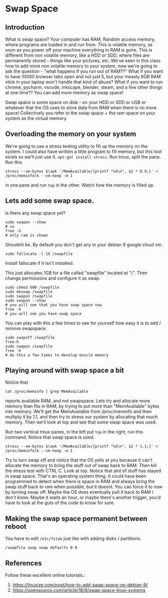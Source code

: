 # Swap Space
## Introduction
What is swap space? Your computer has RAM, Random access memory, where programs are loaded in and run from. This is volatile memory, as soon as you power off your machine everything in RAM is gone. This is different from non volatile memory, like a HDD or SDD, where files are permanently stored - things like your pictures, etc. We've seen in this class how to add more non volatile memory to your system, now we're going to ask the question - "what happens if you run out of RAM??" What if you want to have 10000 browser tabs open and not just 5, but your measly 8GB RAM stick in your laptop won't handle that kind of abuse? What if you want to run chrome, pycharm, vscode, inkscape, blender, steam, and a few other things at one time?? You can add more memory as swap space!

Swap space is some space on disk - on your HDD or SDD or USB or whatever that the OS uses to store data from RAM when  there is no more space! Collectively you refer to the swap space + the ram space on your system as the virtual memory.

## Overloading the memory on your system
We're going to use a stress testing utility to fill up the memory on the system. I could also have written a little program to fill memory, but this tool exists so we'll just use it. `apt-get install stress`.
Run tmux, split the pane. Run this 
```
stress --vm-bytes $(awk '/MemAvailable/{printf "%d\n", $2 * 0.9;}' < /proc/meminfo)k --vm-keep -m 1
```
in one pane and run `top` in the other. Watch how the memory is filled up.

## Lets add some swap space.
Is there any swap space yet?
```
sudo swapon --show
# no
free -h
# only ram is shown
```
Shouldnt be. By default you don't get any in your debian 9 google cloud vm.
```
sudo fallocate -l 1G /swapfile
```
Install fallocate if it isn't installed.

This just allocates 1GB for a file called "swapfile" located at "/". Then change permissions and configure it as swap.

```
sudo chmod 600 /swapfile
sudo mkswap /swapfile
sudo swapon /swapfile
sudo swapon --show 
# you will see that you have swap space now
free -h
# you will see you have swap space
```

You can play with this a few times to see for yourself how easy it is to add / remove swapspace.

```
sudo swapoff /swapfile
free-h
sudo swapon /swapfile
free -h
# do this a few times to develop muscle memory
```

## Playing around with swap space a bit
Notice that 
```
cat /proc/meminfo | grep MemAvailable
```
reports available RAM, and not swapspace. Lets try and allocate more memory than fits in RAM, by trying to put more than "MemAvailable" bytes into memory. We'll get the MemAvailable from /proc/meminfo and then multiply it by 1.1, and then try to stress our system by allocating that much memory. Then we'll look at top and see that some swap space was used.

Run two vertical tmux panes, in the left put `top` in the right, run this command. Notice that swap space is used.

```
stress --vm-bytes $(awk '/MemAvailable/{printf "%d\n", $2 * 1.1;}' < /proc/meminfo)k --vm-keep -m 1
```
Try to turn swap off and notice that the OS yells at you because it can't allocate the memory to bring the stuff out of swap back to RAM.
Then kill the stress test with CTRL C. Look at top. Notice that alot of stuff has stayed in swap space. That's an operating system thing. It could have been programmed to detect when there is space in RAM and always bring the swap stuff back to ram when possible, but it doesnt. You can force it to now by turning swap off. Maybe the OS does eventually pull it back to RAM I don't know. Maybe it waits an hour, or maybe there's another trigger, you'd have to look at the guts of the code to know for sure.

## Making the swap space permanent between reboot
You have to edit `/etc/fstab` just like with adding disks / partitions.

```
/swapfile swap swap defaults 0 0
```


## References
Follow these excellent online tutorials.:
1. https://linuxize.com/post/how-to-add-swap-space-on-debian-9/
2. https://opensource.com/article/18/9/swap-space-linux-systems
